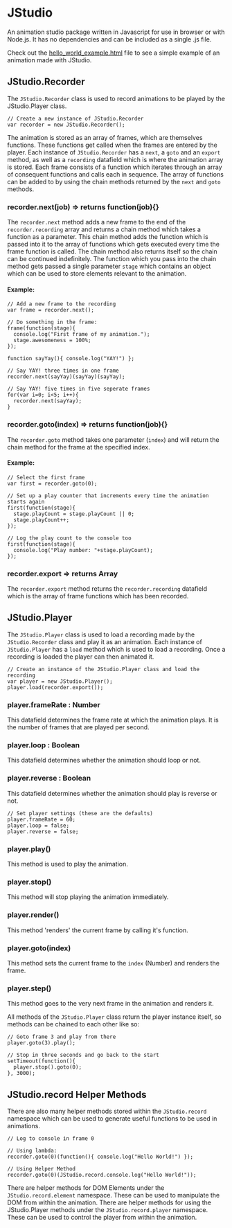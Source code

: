 # JStudio
An animation studio package written in Javascript for use in browser or with Node.js. It has no dependencies and can be included as a single .js file.

Check out the [hello_world_example.html](https://samm.github.io/JStudio/hello_world_example.html) file to see a simple example of an animation made with JStudio.

## JStudio.Recorder
The `JStudio.Recorder` class is used to record animations to be played by the JStudio.Player class.
```
// Create a new instance of JStudio.Recorder
var recorder = new JStudio.Recorder();
```
The animation is stored as an array of frames, which are themselves functions. These functions get called when the frames are entered by the player.
Each instance of `JStudio.Recorder` has a `next`, a `goto` and an `export` method, as well as a `recording` datafield which is where the animation array is stored.
Each frame consists of a function which iterates through an array of consequent functions and calls each in sequence. The array of functions can be added to by using the chain methods returned by the `next` and `goto` methods.
### recorder.next(job) => returns function(job){}
The `recorder.next` method adds a new frame to the end of the `recorder.recording` array and returns a chain method which takes a function as a parameter. This chain method adds the function which is passed into it to the array of functions which gets executed every time the frame function is called. The chain method also returns itself so the chain can be continued indefinitely. The function which you pass into the chain method gets passed a single parameter `stage` which contains an object which can be used to store elements relevant to the animation.
#### Example:
```
// Add a new frame to the recording
var frame = recorder.next();

// Do something in the frame:
frame(function(stage){
  console.log("First frame of my animation.");
  stage.awesomeness = 100%;
});

function sayYay(){ console.log("YAY!") };

// Say YAY! three times in one frame
recorder.next(sayYay)(sayYay)(sayYay);

// Say YAY! five times in five seperate frames
for(var i=0; i<5; i++){
  recorder.next(sayYay);
}
```
### recorder.goto(index) => returns function(job){}
The `recorder.goto` method takes one parameter (`index`) and will return the chain method for the frame at the specified index.
#### Example:
```
// Select the first frame
var first = recorder.goto(0);

// Set up a play counter that increments every time the animation starts again
first(function(stage){
  stage.playCount = stage.playCount || 0;
  stage.playCount++;
});

// Log the play count to the console too
first(function(stage){
  console.log("Play number: "+stage.playCount);
});
```
### recorder.export => returns Array
The `recorder.export` method returns the `recorder.recording` datafield which is the array of frame functions which has been recorded.
## JStudio.Player
The `JStudio.Player` class is used to load a recording made by the `JStudio.Recorder` class and play it as an animation.
Each instance of `JStudio.Player` has a `load` method which is used to load a recording. Once a recording is loaded the player can then animated it.
```
// Create an instance of the JStudio.Player class and load the recording
var player = new JStudio.Player();
player.load(recorder.export());
```
### player.frameRate : Number
This datafield determines the frame rate at which the animation plays. It is the number of frames that are played per second.
### player.loop : Boolean
This datafield determines whether the animation should loop or not.
### player.reverse : Boolean
This datafield determines whether the animation should play is reverse or not.
```
// Set player settings (these are the defaults)
player.frameRate = 60;
player.loop = false;
player.reverse = false;
```
### player.play()
This method is used to play the animation.
### player.stop()
This method will stop playing the animation immediately.
### player.render()
This method 'renders' the current frame by calling it's function.
### player.goto(index)
This method sets the current frame to the `index` (Number) and renders the frame.
### player.step()
This method goes to the very next frame in the animation and renders it.

All methods of the `JStudio.Player` class return the player instance itself, so methods can be chained to each other like so:
```
// Goto frame 3 and play from there
player.goto(3).play();

// Stop in three seconds and go back to the start
setTimeout(function(){
  player.stop().goto(0);
}, 3000);
```

## JStudio.record Helper Methods
There are also many helper methods stored within the `JStudio.record` namespace which can be used to generate useful functions to be used in animations.
```
// Log to console in frame 0

// Using lambda:
recorder.goto(0)(function(){ console.log("Hello World!") });

// Using Helper Method
recorder.goto(0)(JStudio.record.console.log("Hello World!"));
```
There are helper methods for DOM Elements under the `JStudio.record.element` namespace. These can be used to manipulate the DOM from within the animation.
There are helper methods for using the JStudio.Player methods under the `JStudio.record.player` namespace. These can be used to control the player from within the animation.
